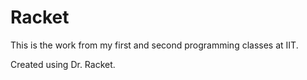 # Racket
This is the work from my first and second programming classes at IIT. 

Created using Dr. Racket.
